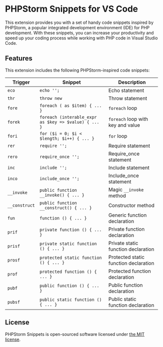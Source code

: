 # PHPStorm Snippets for VS Code

This extension provides you with a set of handy code snippets inspired by PHPStorm, a popular integrated development environment (IDE) for PHP development. With these snippets, you can increase your productivity and speed up your coding process while working with PHP code in Visual Studio Code.

## Features

This extension includes the following PHPStorm-inspired code snippets:

| Trigger       | Snippet                                              | Description                           |
| ------------- | ---------------------------------------------------- | ------------------------------------- |
| `eco`         | `echo '';`                                           | Echo statement                        |
| `thr`         | `throw new`                                          | Throw statement                       |
| `fore`        | `foreach ( as $item) { ... }`                        | `foreach` loop                        |
| `forek`       | `foreach (interable_expr as $key => $value) { ... }` | `foreach` loop with key and value     |
| `fori`        | `for ($i = 0; $i < $length; $i++) { ... }`           | `for` loop                            |
| `rer`         | `require '';`                                        | Require statement                     |
| `rero`        | `require_once '';`                                   | Require_once statement                |
| `inc`         | `include '';`                                        | Include statement                     |
| `inco`        | `include_once '';`                                   | Include_once statement                |
| `__invoke`    | `public function __invoke() { ... }`                 | Magic `__invoke` method               |
| `__construct` | `public function __construct() { ... }`              | Constructor method                    |
| `fun`         | `function () { ... }`                                | Generic function declaration          |
| `prif`        | `private function () { ... }`                        | Private function declaration          |
| `prisf`       | `private static function () { ... }`                 | Private static function declaration   |
| `prosf`       | `protected static function () { ... }`               | Protected static function declaration |
| `prof`        | `protected function () { ... }`                      | Protected function declaration        |
| `pubf`        | `public function () { ... }`                         | Public function declaration           |
| `pubsf`       | `public static function () { ... }`                  | Public static function declaration    |

## License

PHPStorm Snippets is open-sourced software licensed under [the MIT license](./LICENSE).
